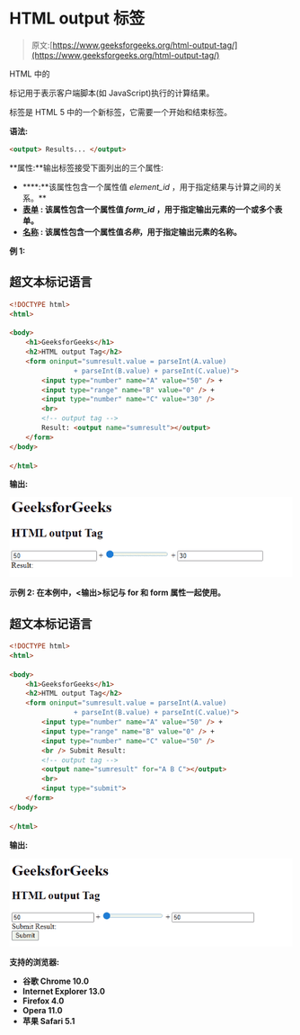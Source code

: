 # HTML output 标签

> 原文:[https://www.geeksforgeeks.org/html-output-tag/](https://www.geeksforgeeks.org/html-output-tag/)

HTML 中的

<output>标记用于表示客户端脚本(如 JavaScript)执行的计算结果。

<output>标签是 HTML 5 中的一个新标签，它需要一个开始和结束标签。
</output>

</output>

**语法:**

```html
<output> Results... </output>
```

**属性:**输出标签接受下面列出的三个属性:

*   [](https://www.geeksforgeeks.org/html-output-for-attribute/#:~:text=The%20HTML%20for%20Attribute,the%20result%20and%20the%20calculation.&text=Attribute%20Values%3A%20It%20contains%20a,the%20result%20and%20the%20calculation.)****:**该属性包含一个属性值 *element_id* ，用于指定结果与计算之间的关系。**
*   **[**表单**](https://www.geeksforgeeks.org/html-output-form-attribute/) **:** 该属性包含一个属性值 *form_id* ，用于指定输出元素的一个或多个表单。**
*   **[**名称**](https://www.geeksforgeeks.org/html-output-name-attribute/) **:** 该属性包含一个属性值*名称*，用于指定输出元素的名称。**

****例 1:****

## **超文本标记语言**

```html
<!DOCTYPE html>
<html>

<body>
    <h1>GeeksforGeeks</h1>
    <h2>HTML output Tag</h2>
    <form oninput="sumresult.value = parseInt(A.value) 
                + parseInt(B.value) + parseInt(C.value)">
        <input type="number" name="A" value="50" /> +
        <input type="range" name="B" value="0" /> +
        <input type="number" name="C" value="30" />
        <br>
        <!-- output tag -->
        Result: <output name="sumresult"></output>
    </form>
</body>

</html>
```

****输出:**** 

**![](img/a367773aca28f840d0506ceb8b685f9d.png)**

****示例 2:** 在本例中，<输出>标记与 for 和 form 属性一起使用。**

## **超文本标记语言**

```html
<!DOCTYPE html>
<html>

<body>
    <h1>GeeksforGeeks</h1>
    <h2>HTML output Tag</h2>
    <form oninput="sumresult.value = parseInt(A.value) 
                + parseInt(B.value) + parseInt(C.value)">
        <input type="number" name="A" value="50" /> +
        <input type="range" name="B" value="0" /> +
        <input type="number" name="C" value="50" />
        <br /> Submit Result:
        <!-- output tag -->
        <output name="sumresult" for="A B C"></output>
        <br>
        <input type="submit">
    </form>
</body>

</html>
```

****输出:**** 

**![](img/b1e9a147134c2678708aed5ad9cf37b3.png)**

****支持的浏览器:****

*   **谷歌 Chrome 10.0**
*   **Internet Explorer 13.0**
*   **Firefox 4.0**
*   **Opera 11.0**
*   **苹果 Safari 5.1**